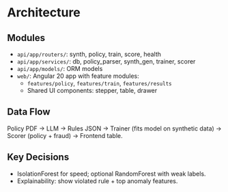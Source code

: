 # Architecture

## Modules
- `api/app/routers/`: synth, policy, train, score, health
- `api/app/services/`: db, policy_parser, synth_gen, trainer, scorer
- `api/app/models/`: ORM models
- `web/`: Angular 20 app with feature modules:
  - `features/policy`, `features/train`, `features/results`
  - Shared UI components: stepper, table, drawer

## Data Flow
Policy PDF → LLM → Rules JSON → Trainer (fits model on synthetic data) → Scorer (policy + fraud) → Frontend table.

## Key Decisions
- IsolationForest for speed; optional RandomForest with weak labels.
- Explainability: show violated rule + top anomaly features.